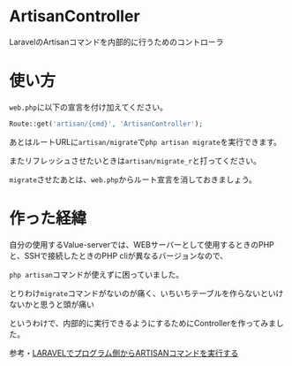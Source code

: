 # ArtisanController
LaravelのArtisanコマンドを内部的に行うためのコントローラ

# 使い方
`web.php`に以下の宣言を付け加えてください。

```php
Route::get('artisan/{cmd}', 'ArtisanController');
```

あとはルートURLに`artisan/migrate`で`php artisan migrate`を実行できます。

またリフレッシュさせたいときは`artisan/migrate_r`と打ってください。

`migrate`させたあとは、`web.php`からルート宣言を消しておきましょう。



# 作った経緯
自分の使用するValue-serverでは、WEBサーバーとして使用するときのPHPと、SSHで接続したときのPHP cliが異なるバージョンなので、

`php artisan`コマンドが使えずに困っていました。

とりわけ`migrate`コマンドがないのが痛く、いちいちテーブルを作らないといけないかと思うと頭が痛い

というわけで、内部的に実行できるようにするためにControllerを作ってみました。



参考・[LARAVELでプログラム側からARTISANコマンドを実行する](https://gfonius.net/blog/laravel-artisan/)


